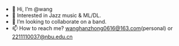 - 👋 Hi, I’m @wang
- 👀 Interested in Jazz music & ML/DL.
- 💞️ I’m looking to collaborate on a band.
- 📫 How to reach me? wanghanzhong0616@163.com(personal) or 2211110037@nbu.edu.cn

<!---
wanger77/wanger77 is a ✨ special ✨ repository because its `README.md` (this file) appears on your GitHub profile.
You can click the Preview link to take a look at your changes.
--->
